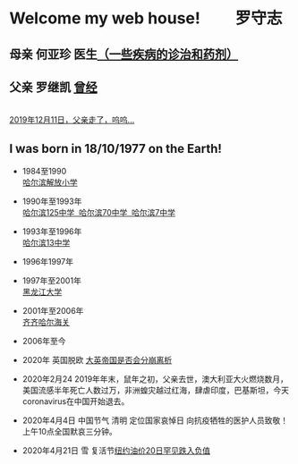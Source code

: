 # Welcome  my web house! &emsp;&emsp;罗守志 
<object height="50" width="100" data="./video/夏鸣 - 享受寂寞.mp3"></object>
## 母亲 何亚珍 医生<a href="https://deerowl.github.io/old-luo/htmls/jibing.html">（一些疾病的诊治和药剂）</a>
## 父亲 罗继凯 <a href="./htmls/journal.html">曾经</a>
<br> <a href="https://luojikai.github.io/laoluo/">2019年12月11日，父亲走了，呜呜...</a>

## I was born in 18/10/1977 on the Earth!
*  1984至1990  
<a href="https://deerowl.github.io/old-luo/htmls/20200421.html" target="_blank" width="300px">哈尔滨解放小学</a>

*  1990年至1993年  
<a href="https://deerowl.github.io/old-luo/htmls/125.html" target="_blank" width="300px">哈尔滨125中学&nbsp;&nbsp;哈尔滨70中学&nbsp;&nbsp;哈尔滨7中学</a>
*  1993年至1996年  
<a href="https://deerowl.github.io/old-luo/htmls/13.html" target="_blank" width="300px">哈尔滨13中学</a>
*  1996年1997年

*  1997年至2001年  
<a href="https://deerowl.github.io/old-luo/htmls/heilongjiangdaxue.html" target="_blank" width="300px">黑龙江大学</a>  
*  2001年至2006年  
<a href="https://deerowl.github.io/old-luo/htmls/qiqihaer.html"  target="_blank" width="300px">齐齐哈尔海关</a> 
*  2006年至今    
*  2020年 英国脱欧 <a href="http://www.xilu.com/20200202/1000010001119976.html"  target="_blank">大英帝国是否会分崩离析</a> 
*  2020年2月24 2019年年末，鼠年之初，父亲去世，澳大利亚大火燃烧数月，美国流感半年死亡人数过万，非洲蝗灾越过红海，肆虐印度，巴基斯坦，今天coronavirus在中国开始退去。
* 2020年4月4日 中国节气 清明 定位国家哀悼日 向抗疫牺牲的医护人员致敬！上午10点全国默哀三分钟。
* 2020年4月21日 雪 复活节<a href="http://news.xilu.com/20200421/1000010001128498.html"  target="_blank">纽约油价20日罕见跌入负值</a>
